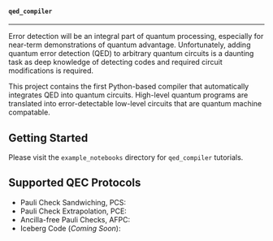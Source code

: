 #### `qed_compiler`
---
Error detection will be an integral part of quantum processing, especially for near-term demonstrations of quantum advantage. Unfortunately, adding quantum error detection (QED) to arbitrary quantum circuits is a daunting task as deep knowledge of detecting codes and required circuit modifications is required. 

This project contains the first Python-based compiler that automatically integrates QED into quantum circuits. High-level quantum programs are translated into error-detectable low-level circuits that are quantum machine compatable. 

## Getting Started
Please visit the `example_notebooks` directory for `qed_compiler` tutorials.

## Supported QEC Protocols
+ Pauli Check Sandwiching, PCS:
+ Pauli Check Extrapolation, PCE:
+ Ancilla-free Pauli Checks, AFPC:
+ Iceberg Code (*Coming Soon*):
